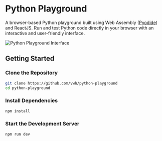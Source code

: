# Python Playground

A browser-based Python playground built using Web Assembly ([Pyodide](https://pyodide.org/en/stable/)) and ReactJS. Run and test Python code directly in your browser with an interactive and user-friendly interface.

![Python Playground Interface](https://github.com/vwh/python-playground/assets/172333718/69f6b009-2c76-457b-a786-6a1aa9666454)

## Getting Started

### Clone the Repository

```sh
git clone https://github.com/vwh/python-playground
cd python-playground
```

### Install Dependencies

```sh
npm install
```

### Start the Development Server

```sh
npm run dev
```

